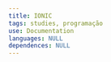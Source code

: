 ```yaml
---
title: IONIC
tags: studies, programação
use: Documentation
languages: NULL
dependences: NULL
---
```

